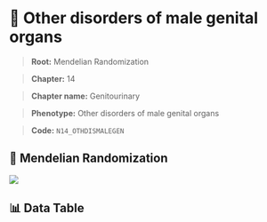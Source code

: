 # 🧪 Other disorders of male genital organs

> **Root:** Mendelian Randomization

> **Chapter:** 14  

> **Chapter name:** Genitourinary

> **Phenotype:** Other disorders of male genital organs  

> **Code:** `N14_OTHDISMALEGEN`

## 🧬 Mendelian Randomization  

<img src="/MR/Figures/Forward/N14_OTHDISMALEGEN.png"/>

## 📊 Data Table

<CsvTableMRF src="/MR/Data/Forward/N14_OTHDISMALEGEN.csv"/>
